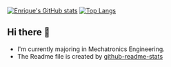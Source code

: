
[![Enrique's GitHub stats](https://github-readme-stats.vercel.app/api?username=TMAstrider&show_icons=true&theme=tokyonight)](https://github.com/TMAstrider/github-readme-stats)
[![Top Langs](https://github-readme-stats.vercel.app/api/top-langs/?username=TMAstrider&layout=compact&hide=javascript)](https://github.com/TMAstrider/github-readme-stats)

## Hi there 👋
- I'm currently majoring in Mechatronics Engineering.
- The Readme file is created by [github-readme-stats](https://github.com/anuraghazra/github-readme-stats)
<!--
**TMAstrider/TMAstrider** is a ✨ _special_ ✨ repository because its `README.md` (this file) appears on your GitHub profile.

Here are some ideas to get you started:

- 🔭 I’m currently working on ...
- 🌱 I’m currently learning ...
- 👯 I’m looking to collaborate on ...
- 🤔 I’m looking for help with ...
- 💬 Ask me about ...
- 📫 How to reach me: ...
- 😄 Pronouns: ...
- ⚡ Fun fact: ...
-->
